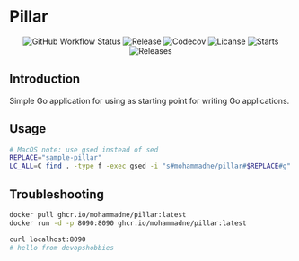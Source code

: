 # Pillar

<!-- BADGES -->
<p align="center">
  <img src="https://img.shields.io/github/actions/workflow/status/mohammadne/pillar/ci.yaml?label=ci&logo=github&style=for-the-badge&branch=main" alt="GitHub Workflow Status" />
  <img src="https://img.shields.io/github/release/mohammadne/pillar.svg?style=for-the-badge" alt="Release">
  <img src="https://img.shields.io/codecov/c/gh/mohammadne/pillar?logo=codecov&style=for-the-badge" alt="Codecov">
  <img src="https://img.shields.io/github/license/mohammadne/pillar?style=for-the-badge" alt="Licanse">
  <img src="https://img.shields.io/github/stars/mohammadne/pillar?style=for-the-badge" alt="Starts">
  <img src="https://img.shields.io/github/downloads/mohammadne/pillar/total.svg?style=for-the-badge" alt="Releases">
</p>

## Introduction

Simple Go application for using as starting point for writing Go applications.

## Usage

```bash
# MacOS note: use gsed instead of sed
REPLACE="sample-pillar"
LC_ALL=C find . -type f -exec gsed -i "s#mohammadne/pillar#$REPLACE#g" {} +
```

## Troubleshooting

```bash
docker pull ghcr.io/mohammadne/pillar:latest
docker run -d -p 8090:8090 ghcr.io/mohammadne/pillar:latest

curl localhost:8090
# hello from devopshobbies
```
